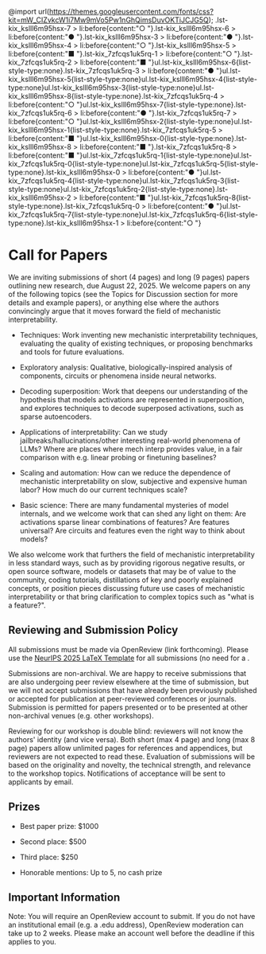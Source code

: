 @import url(https://themes.googleusercontent.com/fonts/css?kit=mW_CIZvkcW1i7Mw9mVo5Pw1nGhQimsDuvOKTiJCJG5Q); .lst-kix_kslll6m95hsx-7 > li:before{content:"○  "}.lst-kix_kslll6m95hsx-6 > li:before{content:"●  "}.lst-kix_kslll6m95hsx-3 > li:before{content:"●  "}.lst-kix_kslll6m95hsx-4 > li:before{content:"○  "}.lst-kix_kslll6m95hsx-5 > li:before{content:"■  "}.lst-kix_7zfcqs1uk5rq-1 > li:before{content:"○  "}.lst-kix_7zfcqs1uk5rq-2 > li:before{content:"■  "}ul.lst-kix_kslll6m95hsx-6{list-style-type:none}.lst-kix_7zfcqs1uk5rq-3 > li:before{content:"●  "}ul.lst-kix_kslll6m95hsx-5{list-style-type:none}ul.lst-kix_kslll6m95hsx-4{list-style-type:none}ul.lst-kix_kslll6m95hsx-3{list-style-type:none}ul.lst-kix_kslll6m95hsx-8{list-style-type:none}.lst-kix_7zfcqs1uk5rq-4 > li:before{content:"○  "}ul.lst-kix_kslll6m95hsx-7{list-style-type:none}.lst-kix_7zfcqs1uk5rq-6 > li:before{content:"●  "}.lst-kix_7zfcqs1uk5rq-7 > li:before{content:"○  "}ul.lst-kix_kslll6m95hsx-2{list-style-type:none}ul.lst-kix_kslll6m95hsx-1{list-style-type:none}.lst-kix_7zfcqs1uk5rq-5 > li:before{content:"■  "}ul.lst-kix_kslll6m95hsx-0{list-style-type:none}.lst-kix_kslll6m95hsx-8 > li:before{content:"■  "}.lst-kix_7zfcqs1uk5rq-8 > li:before{content:"■  "}ul.lst-kix_7zfcqs1uk5rq-1{list-style-type:none}ul.lst-kix_7zfcqs1uk5rq-0{list-style-type:none}ul.lst-kix_7zfcqs1uk5rq-5{list-style-type:none}.lst-kix_kslll6m95hsx-0 > li:before{content:"●  "}ul.lst-kix_7zfcqs1uk5rq-4{list-style-type:none}ul.lst-kix_7zfcqs1uk5rq-3{list-style-type:none}ul.lst-kix_7zfcqs1uk5rq-2{list-style-type:none}.lst-kix_kslll6m95hsx-2 > li:before{content:"■  "}ul.lst-kix_7zfcqs1uk5rq-8{list-style-type:none}.lst-kix_7zfcqs1uk5rq-0 > li:before{content:"●  "}ul.lst-kix_7zfcqs1uk5rq-7{list-style-type:none}ul.lst-kix_7zfcqs1uk5rq-6{list-style-type:none}.lst-kix_kslll6m95hsx-1 > li:before{content:"○  "}
# Call for Papers

We are inviting submissions of short (4 pages) and long (9 pages) papers outlining new research, due August 22, 2025. We welcome papers on any of the following topics (see the Topics for Discussion section for more details and example papers), or anything else where the authors convincingly argue that it moves forward the field of mechanistic interpretability.


* Techniques: Work inventing new mechanistic interpretability techniques, evaluating the quality of existing techniques, or proposing benchmarks and tools for future evaluations.

* Exploratory analysis: Qualitative, biologically-inspired analysis of components, circuits or phenomena inside neural networks.

* Decoding superposition: Work that deepens our understanding of the hypothesis that models activations are represented in superposition, and explores techniques to decode superposed activations, such as sparse autoencoders.

* Applications of interpretability: Can we study jailbreaks/hallucinations/other interesting real-world phenomena of LLMs? Where are places where mech interp provides value, in a fair comparison with e.g. linear probing or finetuning baselines?

* Scaling and automation: How can we reduce the dependence of mechanistic interpretability on slow, subjective and expensive human labor? How much do our current techniques scale?

* Basic science: There are many fundamental mysteries of model internals, and we welcome work that can shed any light on them: Are activations sparse linear combinations of features? Are features universal? Are circuits and features even the right way to think about models?

We also welcome work that furthers the field of mechanistic interpretability in less standard ways, such as by providing rigorous negative results, or open source software, models or datasets that may be of value to the community, coding tutorials, distillations of key and poorly explained concepts, or position pieces discussing future use cases of mechanistic interpretability or that bring clarification to complex topics such as "what is a feature?".


## Reviewing and Submission Policy

All submissions must be made via OpenReview (link forthcoming). Please use the [NeurIPS 2025 LaTeX Template](https://www.google.com/url?q=https://media.neurips.cc/Conferences/NeurIPS2025/Styles.zip&sa=D&source=editors&ust=1752106200961958&usg=AOvVaw3-vk40_DfVqex--uokrGDC) for all submissions (no need for a .


Submissions are non-archival. We are happy to receive submissions that are also undergoing peer review elsewhere at the time of submission, but we will not accept submissions that have already been previously published or accepted for publication at peer-reviewed conferences or journals. Submission is permitted for papers presented or to be presented at other non-archival venues (e.g. other workshops).


Reviewing for our workshop is double blind: reviewers will not know the authors' identity (and vice versa). Both short (max 4 page) and long (max 8 page) papers allow unlimited pages for references and appendices, but reviewers are not expected to read these. Evaluation of submissions will be based on the originality and novelty, the technical strength, and relevance to the workshop topics. Notifications of acceptance will be sent to applicants by email.


## Prizes

* Best paper prize: $1000

* Second place: $500

* Third place: $250

* Honorable mentions: Up to 5, no cash prize

## Important Information

Note: You will require an OpenReview account to submit. If you do not have an institutional email (e.g. a .edu address), OpenReview moderation can take up to 2 weeks. Please make an account well before the deadline if this applies to you.